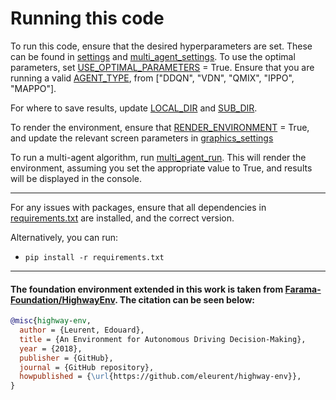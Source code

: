 ﻿# Running this code

To run this code, ensure that the desired hyperparameters are set. These can be found
in [settings](src/Utilities/settings.py) and [multi_agent_settings](src/Utilities/settings.py). To use the optimal
parameters, set [USE_OPTIMAL_PARAMETERS](src/Utilities/settings.py?parameter=USE_OPTIMAL_PARAMETERS) = True. Ensure that
you are running a valid [AGENT_TYPE](src/Utilities/settings.py?parameter=AGENT_TYPE),
from ["DDQN", "VDN", "QMIX", "IPPO", "MAPPO"].

For where to save results, update [LOCAL_DIR](src/Utilities/settings.py?parameter=LOCAL_DIR)
and [SUB_DIR](src/Utilities/settings.py?parameter=SUB_DIR).

To render the environment, ensure
that [RENDER_ENVIRONMENT](src/Utilities/settings.py?parameter=RENDER_ENVIRONMENT) = True, and update the relevant screen
parameters in [graphics_settings](src/Utilities/graphics_settings.py)

To run a multi-agent algorithm, run [multi_agent_run](src/multi_agent_run.py). This will render the environment,
assuming you set the appropriate value to True, and results will be displayed in the console.

----------------------------------------------------------------
For any issues with packages, ensure that all dependencies in [requirements.txt](requirements.txt) are installed, and
the correct version.

Alternatively, you can run:

- `pip install -r requirements.txt`

----------------------------------------------------------------

#### The foundation environment extended in this work is taken from [Farama-Foundation/HighwayEnv](https://github.com/Farama-Foundation/HighwayEnv). The citation can be seen below:

```bibtex
@misc{highway-env,
  author = {Leurent, Edouard},
  title = {An Environment for Autonomous Driving Decision-Making},
  year = {2018},
  publisher = {GitHub},
  journal = {GitHub repository},
  howpublished = {\url{https://github.com/eleurent/highway-env}},
}
